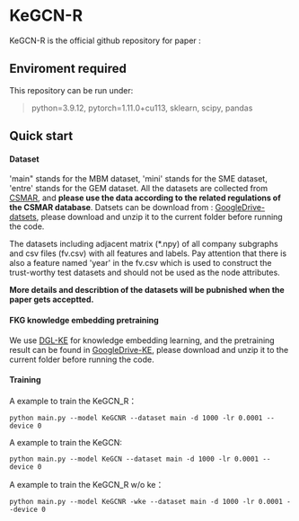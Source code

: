 # KeGCN-R

KeGCN-R is the official github repository for paper :

## Enviroment required

This repository can be run under:

> python=3.9.12, pytorch=1.11.0+cu113, sklearn, scipy, pandas

## Quick start

#### Dataset

'main" stands for the MBM dataset, 'mini' stands for the SME dataset, 'entre' stands for the GEM dataset. All the datasets are collected from [CSMAR](https://cn.gtadata.com/), and **please use the data according to the related regulations of the CSMAR database**. Datsets can be download from : [GoogleDrive-datsets](https://drive.google.com/file/d/1E1IpDYBKLiJH1bERtjm4E8fdfRTXbJQR/view?usp=sharing), please download and unzip it to the current folder before running the code. 

The datasets including adjacent matrix (*.npy) of all company subgraphs and csv files (fv.csv) with all features and labels. Pay attention that there is also a feature named 'year' in the fv.csv which is used to construct the trust-worthy test datasets and should not be used as the node attributes.

**More details and describtion of the datasets will be pubnished when the paper gets acceptted.**

#### FKG knowledge embedding pretraining

We use [DGL-KE](https://dglke.dgl.ai/doc/) for knowledge embedding learning, and the pretraining result can be found in [GoogleDrive-KE](https://drive.google.com/file/d/1pvCNNMzA8_NeJViXc-KvMZXItsHR91pO/view?usp=sharing), please download and unzip it to the current folder before running the code.
#### Training

A example to train the KeGCN_R：

```
python main.py --model KeGCNR --dataset main -d 1000 -lr 0.0001 --device 0
```

A example to train the KeGCN:

```
python main.py --model KeGCN --dataset main -d 1000 -lr 0.0001 --device 0
```

A example to train the KeGCN_R w/o ke：

```
python main.py --model KeGCNR -wke --dataset main -d 1000 -lr 0.0001 --device 0
```
